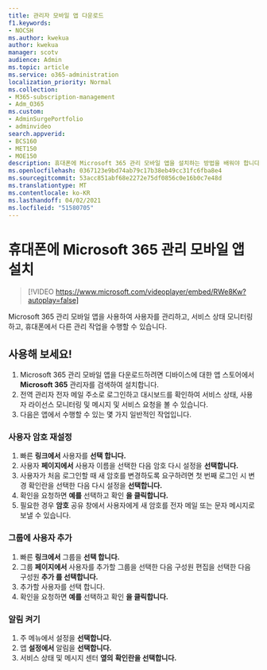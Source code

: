 ```yaml
---
title: 관리자 모바일 앱 다운로드
f1.keywords:
- NOCSH
ms.author: kwekua
author: kwekua
manager: scotv
audience: Admin
ms.topic: article
ms.service: o365-administration
localization_priority: Normal
ms.collection:
- M365-subscription-management
- Adm_O365
ms.custom:
- AdminSurgePortfolio
- adminvideo
search.appverid:
- BCS160
- MET150
- MOE150
description: 휴대폰에 Microsoft 365 관리 모바일 앱을 설치하는 방법을 배워야 합니다.
ms.openlocfilehash: 0367123e9bd74ab79c17b38eb49cc31fc6fba8e4
ms.sourcegitcommit: 53acc851abf68e2272e75df0856c0e16b0c7e48d
ms.translationtype: MT
ms.contentlocale: ko-KR
ms.lasthandoff: 04/02/2021
ms.locfileid: "51580705"
---
```

# <a name="install-the-microsoft-365-admin-mobile-app-on-your-phone"></a>휴대폰에 Microsoft 365 관리 모바일 앱 설치

> [!VIDEO https://www.microsoft.com/videoplayer/embed/RWe8Kw?autoplay=false]

Microsoft 365 관리 모바일 앱을 사용하여 사용자를 관리하고, 서비스 상태 모니터링하고, 휴대폰에서 다른 관리 작업을 수행할 수 있습니다.

## <a name="try-it"></a>사용해 보세요!

1. Microsoft 365 관리 모바일 앱을 다운로드하려면 디바이스에 대한 앱 스토어에서  **Microsoft 365**  관리자를 검색하여 설치합니다.
2. 전역 관리자 전자 메일 주소로 로그인하고 대시보드를 확인하여 서비스 상태, 사용자 라이선스 모니터링 및 메시지 및 서비스 요청을 볼 수 있습니다.
3. 다음은 앱에서 수행할 수 있는 몇 가지 일반적인 작업입니다.

### <a name="reset-a-users-password"></a>사용자 암호 재설정

1. 빠른 **링크에서** 사용자를 **선택 합니다.**
2. 사용자 **페이지에서** 사용자 이름을 선택한 다음 암호 다시 설정을 **선택합니다.**
3. 사용자가 처음 로그인할 때 새 암호를 변경하도록 요구하려면 첫  번째 로그인 시 변경 확인란을 선택한 다음 다시 설정을 **선택합니다.**
4. 확인을 요청하면 **예를** 선택하고 확인 **을 클릭합니다.**
5. 필요한 경우  **암호**  공유 창에서 사용자에게 새 암호를 전자 메일 또는 문자 메시지로 보낼 수 있습니다.

### <a name="add-a-user-to-a-group"></a>그룹에 사용자 추가

1. 빠른 **링크에서** 그룹을 **선택 합니다.**
2. 그룹 **페이지에서** 사용자를 추가할 그룹을 선택한 다음 구성원 편집을 선택한 다음 구성원 **추가 를 선택합니다.**
3. 추가할 사용자를 선택 합니다.
4. 확인을 요청하면 **예를** 선택하고 확인 **을 클릭합니다.**

### <a name="turn-on-notifications"></a>알림 켜기

1. 주 메뉴에서 설정을 **선택합니다.**
2. 앱 **설정에서** 알림을 **선택합니다.**
3. 서비스 상태 및 메시지 센터 **옆의** **확인란을 선택합니다.**